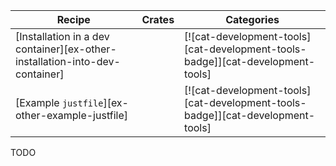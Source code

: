 | Recipe | Crates | Categories |
|--------|--------|------------|
| [Installation in a dev container][ex-other-installation-into-dev-container] |  | [![cat-development-tools][cat-development-tools-badge]][cat-development-tools] |
| [Example `justfile`][ex-other-example-justfile] |  | [![cat-development-tools][cat-development-tools-badge]][cat-development-tools] |

<div class="hidden">
TODO
</div>
